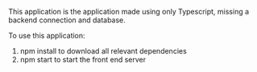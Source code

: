 This application is the application made using only Typescript, missing a backend connection and database.

To use this application:

1. npm install to download all relevant dependencies
2. npm start to start the front end server
